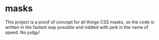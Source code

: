 # masks

This project is a proof of concept for all things CSS masks, so the code is written in the fastest way possible and riddled with jank in the name of speed. No judgy!

